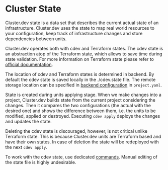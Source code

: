 # Cluster State

Cluster.dev state is a data set that describes the current actual state of an infrastructure. Cluster.dev uses the state to map real world resources to your configuration, keep track of infrastructure changes and store dependencies between units.

Cluster.dev operates both with cdev and Terraform states. The cdev state is an abstraction atop of the Terraform state, which allows to save time during state validation. For more information on Terraform state please refer to [official documentation](https://www.terraform.io/docs/language/state/index.html).

The location of cdev and Terraform states is determined in backend. By default the cdev state is saved locally in the ./cdev.state file. The remote storage location can be specified in [backend configuration](https://docs.cluster.dev/structure-backend/) in `project.yaml`.

State is created during units applying stage. When we make changes into a project, Cluster.dev builds state from the current project considering the changes. Then it compares the two configurations (the actual with the desired one) and shows the difference between them, i.e. the units to be modified, applied or destroyed. Executing `cdev apply` deploys the changes and updates the state.

Deleting the cdev state is discouraged, however, is not critical unlike Terraform state. This is because Cluster.dev units are Terraform based and have their own states. In case of deletion the state will be redeployed with the next `cdev apply`.

To work with the cdev state, use dedicated [commands](https://docs.cluster.dev/cli-commands/). Manual editing of the state file is highly undesirable. 



